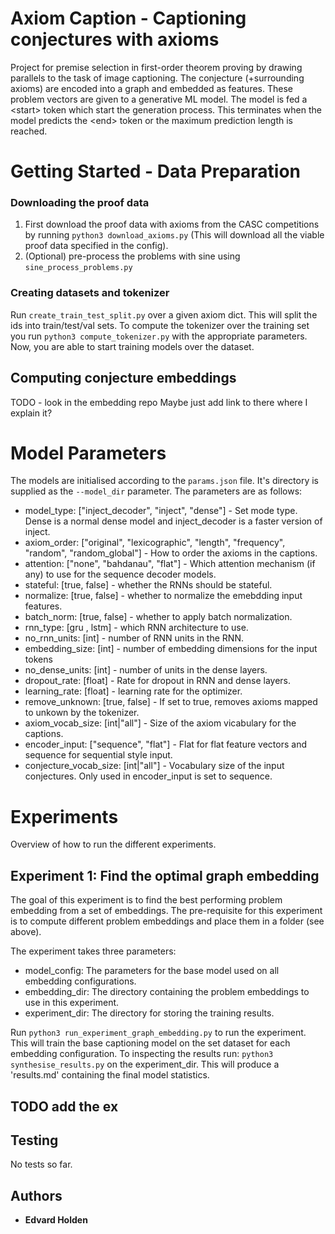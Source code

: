 # Axiom Caption - Captioning conjectures with axioms

Project for premise selection in first-order theorem proving by drawing parallels to the task of image captioning.
The conjecture (+surrounding axioms) are encoded into a graph and embedded as features. These problem vectors
are given to a generative ML model. The model is fed a \<start\> token which start the generation process. 
This terminates when the model predicts the \<end\> token or the maximum prediction length is reached.

# Getting Started - Data Preparation

### Downloading the proof data

1. First download the proof data with axioms from the CASC competitions by running `python3 download_axioms.py` (This will download all the viable proof data specified in the config).
2. (Optional) pre-process the problems with sine using `sine_process_problems.py`

### Creating datasets and tokenizer

Run `create_train_test_split.py` over a given axiom dict. This will split the ids into train/test/val sets.
To compute the tokenizer over the training set you run `python3 compute_tokenizer.py` with the appropriate parameters.
Now, you are able to start training models over the dataset.


## Computing conjecture embeddings

TODO - look in the embedding repo
Maybe just add link to there where I explain it?


# Model Parameters

The models are initialised according to the `params.json` file. It's directory is supplied as the `--model_dir` parameter.
The parameters are as follows:

* model_type: ["inject_decoder", "inject", "dense"] - Set mode type. Dense is a normal dense model and inject_decoder is a faster version of inject.
* axiom_order: ["original", "lexicographic", "length", "frequency", "random", "random_global"] - How to order the axioms in the captions.
* attention: ["none", "bahdanau", "flat"] - Which attention mechanism (if any) to use for the sequence decoder models.
* stateful: [true, false] - whether the RNNs should be stateful.
* normalize: [true, false] - whether to normalize the emebdding input features.
* batch_norm: [true, false] - whether to apply batch normalization.
* rnn_type: [gru , lstm] - which RNN architecture to use.
* no_rnn_units: [int] - number of RNN units in the RNN.
* embedding_size: [int] - number of embedding dimensions for the input tokens
* no_dense_units: [int] - number of units in the dense layers.
* dropout_rate: [float] - Rate for dropout in RNN and dense layers.
* learning_rate: [float] - learning rate for the optimizer.
* remove_unknown: [true, false] - If set to true, removes axioms mapped to unkown by the tokenizer.
* axiom_vocab_size: [int|"all"] - Size of the axiom vicabulary for the captions.
* encoder_input: ["sequence", "flat"] - Flat for flat feature vectors and sequence for sequential style input.
* conjecture_vocab_size: [int|"all"] - Vocabulary size of the input conjectures. Only used in encoder_input is set to sequence.



# Experiments

Overview of how to run the different experiments.

## Experiment 1: Find the optimal graph embedding

The goal of this experiment is to find the best performing problem embedding from a set of embeddings.
The pre-requisite for this experiment is to compute different problem embeddings and place them in a folder (see above).

The experiment takes three parameters:
* model_config: The parameters for the base model used on all embedding configurations.
* embedding_dir: The directory containing the problem embeddings to use in this experiment.
* experiment_dir: The directory for storing the training results.


Run `python3 run_experiment_graph_embedding.py` to run the experiment. This will train the base
captioning model on the set dataset for each embedding configuration.
To inspecting the results run: `python3 synthesise_results.py` on the experiment_dir.
This will produce a 'results.md' containing the final model statistics.

## TODO add the ex


## Testing
No tests so far.

## Authors

* **Edvard Holden** 


